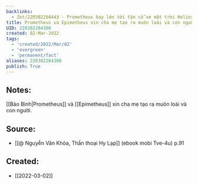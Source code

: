 ```yaml
---
backlinks:
  - Zet/220302204443 - Prometheus bay lên tới tận cỗ xe mặt trời Helios để lấy cắp lửa cho con người
title: Prometheus và Epimetheus xin cha mẹ tạo ra muôn loài và con người
UID: 220302204308
created: 02-Mar-2022
tags:
  - 'created/2022/Mar/02'
  - 'evergreen'
  - 'permanent/fact'
aliases: 220302204308
publish: True
---
```

## Notes:
[[Bảo Bình|Prometheus]] và [[Epimetheus]] xin cha mẹ tạo ra muôn loài và con người.

## Source:
- [[@ Nguyễn Văn Khỏa, Thần thoại Hy Lạp]] (ebook mobi Tve-4u) p.91
## Created:
- [[2022-03-02]]
